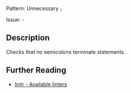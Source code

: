 Pattern: Unnecessary `;`

Issue: -

## Description

Checks that no semicolons terminate statements.

## Further Reading

* [lintr - Available linters](https://lintr.r-lib.org/reference/index.html)